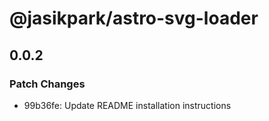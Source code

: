 # @jasikpark/astro-svg-loader

## 0.0.2

### Patch Changes

- 99b36fe: Update README installation instructions
